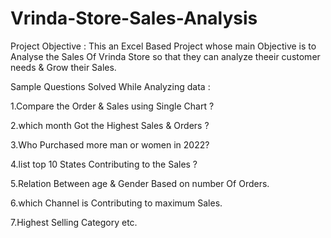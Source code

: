 # Vrinda-Store-Sales-Analysis
Project Objective : This an Excel Based Project whose main Objective is to Analyse the Sales Of Vrinda Store so that they can analyze theeir customer needs & Grow their Sales.

Sample Questions Solved While Analyzing data :

1.Compare the Order & Sales using Single Chart ?

2.which month Got the Highest Sales & Orders ?

3.Who Purchased more man or women in 2022?

4.list top 10 States Contributing to the Sales ? 

5.Relation Between age & Gender Based on number Of Orders.

6.which Channel is Contributing to maximum Sales.

7.Highest Selling Category etc.
